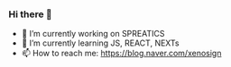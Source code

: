 ### Hi there 👋

- 🔭 I’m currently working on SPREATICS
- 🌱 I’m currently learning JS, REACT, NEXTs
- 📫 How to reach me: https://blog.naver.com/xenosign
